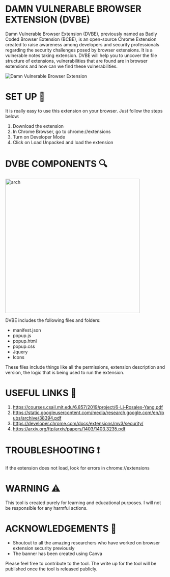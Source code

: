 # DAMN VULNERABLE BROWSER EXTENSION (DVBE)
Damn Vulnerable Browser Extension (DVBE), previously named as Badly Coded Browser Extension (BCBE), is an open-source Chrome Extension created to raise awareness among developers and security professionals regarding the security challenges posed by browser extensions. It is a vulnerable notes taking extension. DVBE will help you to uncover the file structure of extensions, vulnerabilities that are found are in browser extensions and how can we find these vulnerabilities. 

![Damn Vulnerable Browser Extension](https://github.com/infosecak/BCBE/assets/70256749/2572832d-94a1-48c1-b03a-cba223342d30)

# SET UP 🚀
It is really easy to use this extension on your browser. Just follow the steps below:
1. Download the extension
2. In Chrome Browser, go to chrome://extensions
3. Turn on Developer Mode 
4. Click on Load Unpacked and load the extension

# DVBE COMPONENTS 🔍
<img width="422" alt="arch" src="https://github.com/infosecak/BCBE/assets/70256749/ec52bee0-d649-443a-bbf1-0a402ea02d34">

DVBE includes the following files and folders:
- manifest.json
- popup.js
- popup.html
- popup.css
- Jquery
- Icons

These files include things like all the permissions, extension description and version, the logic that is being used to run the extension. 


# USEFUL LINKS 🔗
1. https://courses.csail.mit.edu/6.857/2019/project/6-Li-Rosales-Yang.pdf
2. https://static.googleusercontent.com/media/research.google.com/en//pubs/archive/38394.pdf
3. https://developer.chrome.com/docs/extensions/mv3/security/
4. https://arxiv.org/ftp/arxiv/papers/1403/1403.3235.pdf

# TROUBLESHOOTING ❗
If the extension does not load, look for errors in chrome://extensions

# WARNING ⚠️
This tool is created purely for learning and educational purposes. I will not be responsible for any harmful actions. 

# ACKNOWLEDGEMENTS 👏
- Shoutout to all the amazing researchers who have worked on browser extension security previously
- The banner has been created using Canva

Please feel free to contribute to the tool. The write up for the tool will be published once the tool is released publicly.
